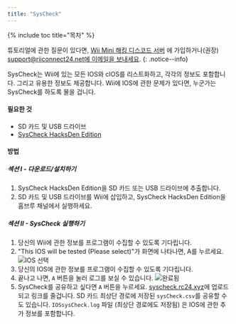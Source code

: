 ```yaml
---
title: "SysCheck"
---
```


{% include toc title="목차" %}

튜토리얼에 관한 질문이 있다면, [Wii Mini 해킹 디스코드 서버](https://discord.gg/rc24) 에 가입하거나(권장) [support@riiconnect24.net에 이메일을 보내세요](mailto:support@riiconnect24.net).
{: .notice--info}

SysCheck는 Wii에 있는 모든 IOS와 cIOS를 리스트화하고, 각각의 정보도 포함합니다. 그리고 유용한 정보도 제공합니다. Wii에 IOS에 관한 문제가 있다면, 누군가는 SysCheck를 하도록 물을 겁니다.

#### 필요한 것

* SD 카드 및 USB 드라이브
* [SysCheck HacksDen Edition](https://hbb1.oscwii.org/hbb/SysCheckHDE/SysCheckHDE.zip)

#### 방법
##### 섹션 I - 다운로드/설치하기

1. SysCheck HacksDen Edition을 SD 카드 또는 USB 드라이브에 추출합니다.
2. SD 카드 및 USB 드라이브를 Wii에 삽입하고, SysCheck HacksDen Edition을 홈브루 채널에서 실행하세요.

##### 섹션 II - SysCheck 실행하기

1. 당신의 Wii에 관한 정보를 프로그램이 수집할 수 있도록 기다립니다.
2. "This IOS will be tested (Please select)"가 화면에 나타나면, A를 누르세요. ![IOS 선택](/images/SysCheck/1.png)
3. 당신의 IOS에 관한 정보를 프로그램이 수집할 수 있도록 기다립니다.
4. 끝나고 나면, `A` 버튼을 눌러 로그를 보실 수 있습니다. ![완료됨](/images/SysCheck/2.png)
5. SysCheck를 공유하고 싶다면 `A` 버튼을 누르세요. [syscheck.rc24.xyz](https://syscheck.rc24.xyz/)에 업로드되고 링크를 줄겁니다. SD 카드 최상단 경로에 저장된 `sysCheck.csv`를 공유할 수도 있습니다. `IOSsysCheck.log` 파일 (최상단 경로에도 저장됨) 은 IOS에 관한 추가 정보를 포함합니다.
